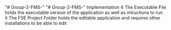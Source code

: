 "# Group-2-FMS-" 
"# Group-2-FMS-" 
Implementation 4
The Executable File holds the executable version of the application as well as intructions to run it
The FSE Project Folder holds the editable application and requires other installations to be able to edit